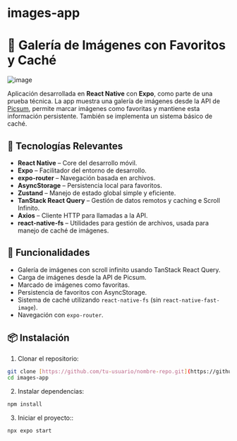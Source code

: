 # images-app
# 📸 Galería de Imágenes con Favoritos y Caché
![image](https://github.com/user-attachments/assets/396e5fd6-aa8e-4ade-86a5-c3594c5d11ad)


Aplicación desarrollada en **React Native** con **Expo**, como parte de una prueba técnica. La app muestra una galería de imágenes desde la API de [Picsum](https://picsum.photos/), permite marcar imágenes como favoritas y mantiene esta información persistente. También se implementa un sistema básico de caché.

## 🚀 Tecnologías Relevantes

- **React Native** – Core del desarrollo móvil.
- **Expo** – Facilitador del entorno de desarrollo.
- **expo-router** – Navegación basada en archivos.
- **AsyncStorage** – Persistencia local para favoritos.
- **Zustand** – Manejo de estado global simple y eficiente.
- **TanStack React Query** – Gestión de datos remotos y caching e Scroll Infinito.
- **Axios** – Cliente HTTP para llamadas a la API.
- **react-native-fs** – Utilidades para gestión de archivos, usada para manejo de caché de imágenes.

## 🧩 Funcionalidades

- Galería de imágenes con scroll infinito usando TanStack React Query.
- Carga de imágenes desde la API de Picsum.
- Marcado de imágenes como favoritas.
- Persistencia de favoritos con AsyncStorage.
- Sistema de caché utilizando `react-native-fs` (sin `react-native-fast-image`).
- Navegación con `expo-router`.

## 📦 Instalación

1. Clonar el repositorio:

```bash
git clone [https://github.com/tu-usuario/nombre-repo.git](https://github.com/ibanb04/images-app.git)
cd images-app
```
2. Instalar dependencias:
```bash
npm install
```

3. Iniciar el proyecto::
```bash
npx expo start
```

